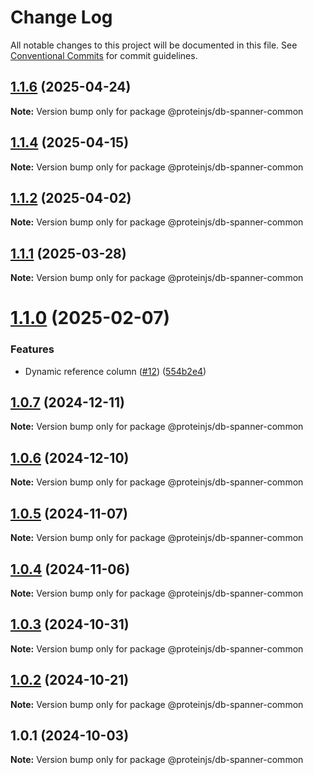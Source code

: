 # Change Log

All notable changes to this project will be documented in this file.
See [Conventional Commits](https://conventionalcommits.org) for commit guidelines.

## [1.1.6](https://github.com/proteinjs/db/compare/@proteinjs/db-spanner-common@1.1.5...@proteinjs/db-spanner-common@1.1.6) (2025-04-24)

**Note:** Version bump only for package @proteinjs/db-spanner-common





## [1.1.4](https://github.com/proteinjs/db/compare/@proteinjs/db-spanner-common@1.1.3...@proteinjs/db-spanner-common@1.1.4) (2025-04-15)

**Note:** Version bump only for package @proteinjs/db-spanner-common





## [1.1.2](https://github.com/proteinjs/db/compare/@proteinjs/db-spanner-common@1.1.1...@proteinjs/db-spanner-common@1.1.2) (2025-04-02)

**Note:** Version bump only for package @proteinjs/db-spanner-common





## [1.1.1](https://github.com/proteinjs/db/compare/@proteinjs/db-spanner-common@1.1.0...@proteinjs/db-spanner-common@1.1.1) (2025-03-28)

**Note:** Version bump only for package @proteinjs/db-spanner-common





# [1.1.0](https://github.com/proteinjs/db/compare/@proteinjs/db-spanner-common@1.0.7...@proteinjs/db-spanner-common@1.1.0) (2025-02-07)


### Features

* Dynamic reference column ([#12](https://github.com/proteinjs/db/issues/12)) ([554b2e4](https://github.com/proteinjs/db/commit/554b2e4159f1d692d2ae976461c60f88639ecf22))





## [1.0.7](https://github.com/proteinjs/db/compare/@proteinjs/db-spanner-common@1.0.6...@proteinjs/db-spanner-common@1.0.7) (2024-12-11)

**Note:** Version bump only for package @proteinjs/db-spanner-common





## [1.0.6](https://github.com/proteinjs/db/compare/@proteinjs/db-spanner-common@1.0.5...@proteinjs/db-spanner-common@1.0.6) (2024-12-10)

**Note:** Version bump only for package @proteinjs/db-spanner-common





## [1.0.5](https://github.com/proteinjs/db/compare/@proteinjs/db-spanner-common@1.0.4...@proteinjs/db-spanner-common@1.0.5) (2024-11-07)

**Note:** Version bump only for package @proteinjs/db-spanner-common





## [1.0.4](https://github.com/proteinjs/db/compare/@proteinjs/db-spanner-common@1.0.3...@proteinjs/db-spanner-common@1.0.4) (2024-11-06)

**Note:** Version bump only for package @proteinjs/db-spanner-common





## [1.0.3](https://github.com/proteinjs/db/compare/@proteinjs/db-spanner-common@1.0.2...@proteinjs/db-spanner-common@1.0.3) (2024-10-31)

**Note:** Version bump only for package @proteinjs/db-spanner-common





## [1.0.2](https://github.com/proteinjs/db/compare/@proteinjs/db-spanner-common@1.0.1...@proteinjs/db-spanner-common@1.0.2) (2024-10-21)

**Note:** Version bump only for package @proteinjs/db-spanner-common





## 1.0.1 (2024-10-03)

**Note:** Version bump only for package @proteinjs/db-spanner-common
